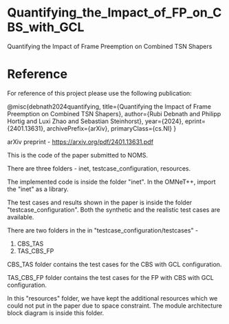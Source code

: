 # Quantifying_the_Impact_of_FP_on_CBS_with_GCL
Quantifying the Impact of Frame Preemption on Combined TSN Shapers

# Reference
For reference of this project please use the following publication:

@misc{debnath2024quantifying,
      title={Quantifying the Impact of Frame Preemption on Combined TSN Shapers}, 
      author={Rubi Debnath and Philipp Hortig and Luxi Zhao and Sebastian Steinhorst},
      year={2024},
      eprint={2401.13631},
      archivePrefix={arXiv},
      primaryClass={cs.NI}
}

arXiv preprint - https://arxiv.org/pdf/2401.13631.pdf 

This is the code of the paper submitted to NOMS. 

There are three folders - inet, testcase_configuration, resources.

The implemented code is inside the folder "inet". In the OMNeT++, import the "inet" as a library.

The test cases and results shown in the paper is inside the folder "testcase_configuration".
Both the synthetic and the realistic test cases are available. 

There are two folders in the in "testcase_configuration/testcases" -
1. CBS_TAS
2. TAS_CBS_FP

CBS_TAS folder contains the test cases for the CBS with GCL configuration.

TAS_CBS_FP folder contains the test cases for the FP with CBS with GCL configuration.

In this "resources" folder, we have kept the additional resources which we could not put in the paper due to space constraint.
The module architecture block diagram is inside this folder. 

